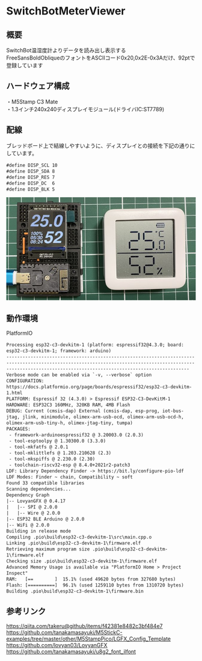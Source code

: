 # SwitchBotMeterViewer

## 概要

SwitchBot温湿度計よりデータを読み出し表示する<BR>
FreeSansBoldObliqueのフォントをASCIIコード0x20,0x2E-0x3Aだけ、92ptで登録しています<BR>

## ハードウェア構成

・M5Stamp C3 Mate<BR>
・1.3インチ240x240ディスプレイモジュール(ドライバIC:ST7789)<BR>

 ## 配線

ブレッドボード上で結線しやすいように、ディスプレイとの接続を下記の通りにしています。
```
#define DISP_SCL 10
#define DISP_SDA 8
#define DISP_RES 7
#define DISP_DC  6
#define DISP_BLK 5
```
![構成](構成.jpg)

## 動作環境

PlatformIO

```
Processing esp32-c3-devkitm-1 (platform: espressif32@4.3.0; board: esp32-c3-devkitm-1; framework: arduino)
----------------------------------------------------------------------------------------------------------------------------------------------------------------------------------------------------------------Verbose mode can be enabled via `-v, --verbose` option
CONFIGURATION: https://docs.platformio.org/page/boards/espressif32/esp32-c3-devkitm-1.html
PLATFORM: Espressif 32 (4.3.0) > Espressif ESP32-C3-DevKitM-1
HARDWARE: ESP32C3 160MHz, 320KB RAM, 4MB Flash
DEBUG: Current (cmsis-dap) External (cmsis-dap, esp-prog, iot-bus-jtag, jlink, minimodule, olimex-arm-usb-ocd, olimex-arm-usb-ocd-h, olimex-arm-usb-tiny-h, olimex-jtag-tiny, tumpa)
PACKAGES:
 - framework-arduinoespressif32 @ 3.20003.0 (2.0.3)
 - tool-esptoolpy @ 1.30300.0 (3.3.0)
 - tool-mkfatfs @ 2.0.1
 - tool-mklittlefs @ 1.203.210628 (2.3)
 - tool-mkspiffs @ 2.230.0 (2.30)
 - toolchain-riscv32-esp @ 8.4.0+2021r2-patch3
LDF: Library Dependency Finder -> https://bit.ly/configure-pio-ldf
LDF Modes: Finder ~ chain, Compatibility ~ soft
Found 33 compatible libraries
Scanning dependencies...
Dependency Graph
|-- LovyanGFX @ 0.4.17
|   |-- SPI @ 2.0.0
|   |-- Wire @ 2.0.0
|-- ESP32 BLE Arduino @ 2.0.0
|-- WiFi @ 2.0.0
Building in release mode
Compiling .pio\build\esp32-c3-devkitm-1\src\main.cpp.o
Linking .pio\build\esp32-c3-devkitm-1\firmware.elf
Retrieving maximum program size .pio\build\esp32-c3-devkitm-1\firmware.elf
Checking size .pio\build\esp32-c3-devkitm-1\firmware.elf
Advanced Memory Usage is available via "PlatformIO Home > Project Inspect"
RAM:   [==        ]  15.1% (used 49620 bytes from 327680 bytes)
Flash: [==========]  96.1% (used 1259110 bytes from 1310720 bytes)
Building .pio\build\esp32-c3-devkitm-1\firmware.bin
```

## 参考リンク

https://qiita.com/takeru@github/items/f42381e8482c3bf484e7<BR>
https://github.com/tanakamasayuki/M5StickC-examples/tree/master/other/M5StampPico/LGFX_Config_Template<BR>
https://github.com/lovyan03/LovyanGFX<BR>
https://github.com/tanakamasayuki/u8g2_font_ilfont<BR>
